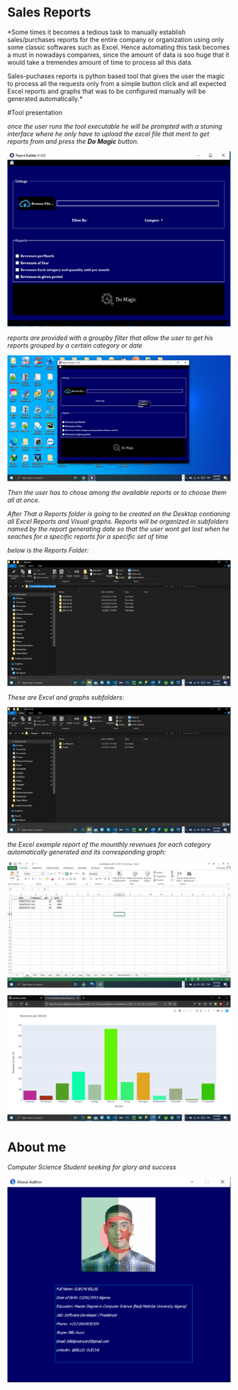 <!-- Headings -->

# Sales Reports

*Some times it becomes a tedious task to manually establish sales/purchases reports for the entire company or organization using only some classic softwares such as Excel. Hence automating this task becomes a must in nowadays companies, since the amount of data is soo huge that it would take a tremendes amount of time to process all this data.

Sales-puchases reports is python based tool that gives the user the magic to process all the requests only from a simple button click and all expected Excel reports and graphs that was to be configured manually will be generated automatically.*

#Tool presentation

_once the user runs the tool executable he will be prompted with a stuning interface where he only have to upload the excel file that ment to get reports from and press the **Do Magic** button._

![Markdown Logo](https://github.com/billelbilly/purchase-sale-reports-tool/blob/main/screenshots/1.png)

_reports are provided with a groupby filter that allow the user to get his reports grouped by a certain category or date_

![Markdown Logo](https://github.com/billelbilly/purchase-sale-reports-tool/blob/main/screenshots/groupby.png)

_Then the user has to chose among the available reports or to choose them all at once._

_After That a Reports folder is going to be created on the Desktop contianing all Excel Reports and Visual graphs. Reports will be organized in subfolders named by the report generating date so that the user wont get lost when he seaches for a specific reports for a specific set of time_

_below is the Reports Folder:_

![Markdown Logo](https://github.com/billelbilly/purchase-sale-reports-tool/blob/main/screenshots/reportsFolder.png)

_These are Excel and graphs subfolders:_

![Markdown Logo](https://github.com/billelbilly/purchase-sale-reports-tool/blob/main/screenshots/excel_graphs.png)

_the Excel example report of the mounthly revenues for each category automatically generated and its corresponding graph:_

![Markdown Logo](https://github.com/billelbilly/purchase-sale-reports-tool/blob/main/screenshots/excel.png)

![Markdown Logo](https://github.com/billelbilly/purchase-sale-reports-tool/blob/main/screenshots/graph.png)

# About me

_Computer Science Student seeking for glory and success_

![Markdown Logo](https://github.com/billelbilly/purchase-sale-reports-tool/blob/main/screenshots/about.png)

